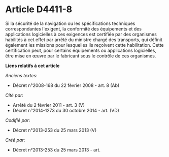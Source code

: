 # Article D4411-8

Si la sécurité de la navigation ou les spécifications techniques correspondantes l'exigent, la conformité des équipements et
des applications logicielles à ces exigences est certifiée par des organismes habilités à cet effet par arrêté du ministre
chargé des transports, qui définit également les missions pour lesquelles ils reçoivent cette habilitation. Cette
certification peut, pour certains équipements ou applications logicielles, être mise en œuvre par le fabricant sous le
contrôle de ces organismes.

**Liens relatifs à cet article**

_Anciens textes_:

  - Décret n°2008-168 du 22 février 2008 - art. 8 (Ab)

_Cité par_:

  - Arrêté du 2 février 2011 - art. 3 (V)
  - Décret n°2014-1273 du 30 octobre 2014 - art. (VD)

_Codifié par_:

  - Décret n°2013-253 du 25 mars 2013 (V)

_Créé par_:

  - Décret n°2013-253 du 25 mars 2013 - art.
